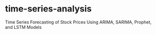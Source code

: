 # time-series-analysis
Time Series Forecasting of Stock Prices Using ARIMA, SARIMA, Prophet, and LSTM Models

